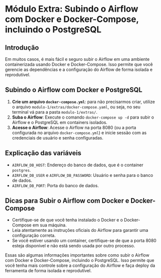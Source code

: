 
# **Módulo Extra: Subindo o Airflow com Docker e Docker-Compose, incluindo o PostgreSQL**

## **Introdução**

Em muitos casos, é mais fácil e seguro subir o Airflow em uma ambiente containerizada usando Docker e Docker-Compose. Isso permite que você gerencie as dependências e a configuração do Airflow de forma isolada e reprodutível.

## **Subindo o Airflow com Docker e PostgreSQL**

1. **Crie um arquivo `docker-compose.yml`**: para não precisarmos criar, utilize o arquivo `modulo-1/extras/docker-compose.yaml`, ou seja, no seu terminal vá para a pasta `modulo-1/extras/`.
2. **Suba o Airflow**: Execute o comando `docker-compose up -d` para subir o Airflow e o PostgreSQL em containers isolados.
3. **Acesse o Airflow**: Acesse o Airflow na porta 8080 (ou a porta configurada no arquivo `docker-compose.yml`) e inicie sessão com as credenciais de usuário e senha configuradas.

## **Explicação das variáveis**

* `AIRFLOW_DB_HOST`: Endereço do banco de dados, que é o container `postgres`.
* `AIRFLOW_DB_USER` e `AIRFLOW_DB_PASSWORD`: Usuário e senha para o banco de dados.
* `AIRFLOW_DB_PORT`: Porta do banco de dados.

## **Dicas para Subir o Airflow com Docker e Docker-Compose**

* Certifique-se de que você tenha instalado o Docker e o Docker-Compose em sua máquina.
* Leia atentamente as instruções oficiais do Airflow para garantir uma configuração correta.
* Se você estiver usando um container, certifique-se de que a porta 8080 esteja disponível e não está
sendo usada por outro processo.

Essas são algumas informações importantes sobre como subir o Airflow com Docker e Docker-Compose, incluindo o PostgreSQL. Isso permite que você tenha mais controle sobre a configuração do Airflow e faça deploy da ferramenta de forma isolada e reprodutível.